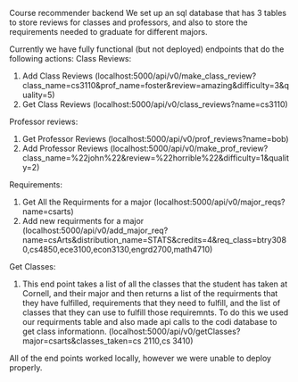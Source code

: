 Course recommender backend
We set up an sql database that has 3 tables to store reviews for classes and professors, and also to store the requirements needed to graduate for different majors.

Currently we have fully functional (but not deployed) endpoints that do the following actions:
Class Reviews:
1. Add Class Reviews (localhost:5000/api/v0/make_class_review?class_name=cs3110&prof_name=foster&review=amazing&difficulty=3&quality=5)
2. Get Class Reviews (localhost:5000/api/v0/class_reviews?name=cs3110)

Professor reviews:
1. Get Professor Reviews (localhost:5000/api/v0/prof_reviews?name=bob)
2. Add Professor Reviews (localhost:5000/api/v0/make_prof_review?class_name=%22john%22&review=%22horrible%22&difficulty=1&quality=2)

Requirements:
1. Get All the Requirments for a major (localhost:5000/api/v0/major_reqs?name=csarts)
2. Add new requirments for a major  (localhost:5000/api/v0/add_major_req?name=csArts&distribution_name=STATS&credits=4&req_class=btry3080,cs4850,ece3100,econ3130,engrd2700,math4710)

Get Classes:
1. This end point takes a list of all the classes that the student has taken at Cornell, and their major and then returns a list of the requirments that they have fulfilled, requirements that they need to fulfill, and the list of classes that they can use to fulfill those requiremnts. To do this we used our requirments table and also made api calls to the codi database to get class informationn. (localhost:5000/api/v0/getClasses?major=csarts&classes_taken=cs 2110,cs 3410)

All of the end points worked locally, however we were unable to deploy properly.
